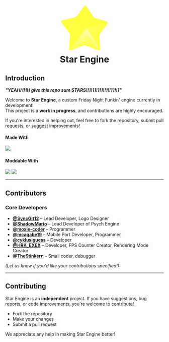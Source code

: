 <h1 align="center">
  <br>
  <a href="https://github.com/SyncGit12/Star-Engine">
    <img src="/art/iconOG.png" alt="Star Engine" width="150">
  </a>
  <br>
  <b>Star Engine</b>
  <br>
</h1>

## Introduction

**_"YEAHHHH give this repo sum STARS!!1!11!1!1!!1!!11!!1"_**

Welcome to **Star Engine**, a custom Friday Night Funkin' engine currently in development!  
This project is a **work in progress**, and contributions are highly encouraged.  

If you're interested in helping out, feel free to fork the repository, submit pull requests, or suggest improvements!  

#### Made With
<img src="https://img.shields.io/badge/-HAXE-262626.svg?logo=haxe&style=for-the-badge">

#### Moddable With
<img src="https://img.shields.io/badge/LUA-262626?style=for-the-badge&logo=lua"> <img src="https://img.shields.io/badge/-HAXE-262626.svg?logo=haxe&style=for-the-badge">

---

## Contributors

### Core Developers
- **[@SyncGit12](https://github.com/SyncGit12)** – Lead Developer, Logo Designer  
- **[@ShadowMario](https://github.com/ShadowMario)** – Lead Developer of Psych Engine  
- **[@moxie-coder](https://github.com/moxie-coder)** – Programmer  
- **[@mcagabe19](https://github.com/mcagabe19)** – Mobile Port Developer, Programmer  
- **[@cyklusiguess](https://github.com/cyklusiguess)** – Developer  
- **[@HRK_EXEX](https://www.youtube.com/@hk.3x3x2nd3)** – Developer, FPS Counter Creator, Rendering Mode Creator
- **[@TheStinkern](https://stinkernn.carrd.co/)** – Small coder, debugger

_(Let us know if you'd like your contributions specified!)_  

---

## Contributing

Star Engine is an **independent** project. If you have suggestions, bug reports, or code improvements, you're welcome to contribute!  

- Fork the repository  
- Make your changes  
- Submit a pull request  

We appreciate any help in making Star Engine better!
